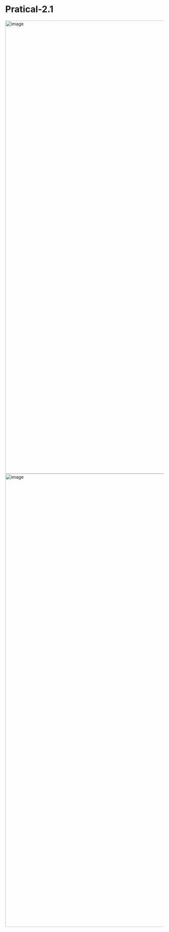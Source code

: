 # Pratical-2.1
<img width="2560" height="1440" alt="image" src="https://github.com/user-attachments/assets/04bd7c8b-1b94-43f0-8c57-ab0463a5f786" />
<img width="2560" height="1440" alt="image" src="https://github.com/user-attachments/assets/3f778c36-a372-4b25-8966-ce98bcc50402" />
